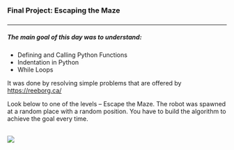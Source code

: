 <h3>Final Project: Escaping the Maze<h3>
<hr>
  <h5>The main goal of this day was to understand:</h5>
<ul>
  <li>Defining and Calling Python Functions</li>
  <li>Indentation in Python</li>
  <li>While Loops</li>
</ul>
  
It was done by resolving simple problems that are offered by https://reeborg.ca/
<br>
 <p>Look below to one of the levels – Escape the Maze.
The robot was spawned at a random place with a random position. You have to build the algorithm to achieve the goal every time.</p>

<br>
<img src="https://user-images.githubusercontent.com/98851253/154312745-8abc5397-27b7-4a1d-b29c-3a1527280868.gif"/>

